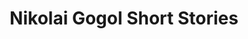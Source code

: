 ---
title: Nikolai Gogol Short Stories
categories: [Short Stories,Fiction]
tags: [short stories,fiction]
---